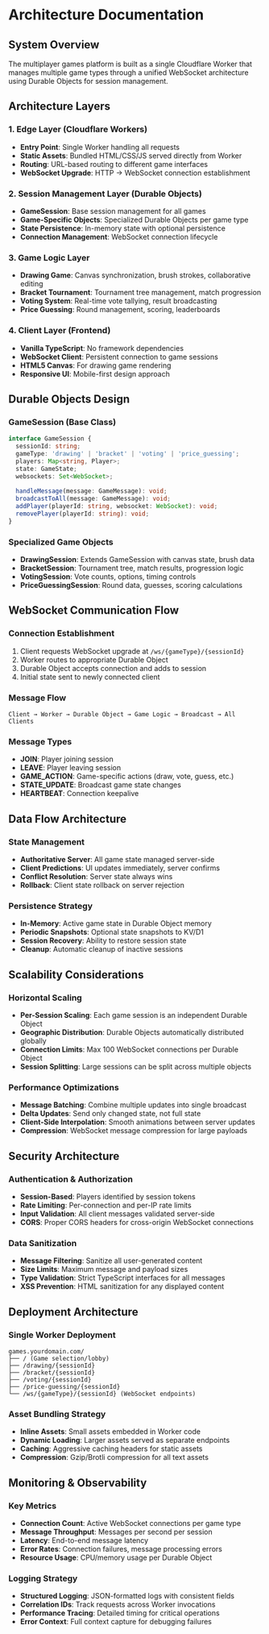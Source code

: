 # Architecture Documentation

## System Overview
The multiplayer games platform is built as a single Cloudflare Worker that manages multiple game types through a unified WebSocket architecture using Durable Objects for session management.

## Architecture Layers

### 1. Edge Layer (Cloudflare Workers)
- **Entry Point**: Single Worker handling all requests
- **Static Assets**: Bundled HTML/CSS/JS served directly from Worker
- **Routing**: URL-based routing to different game interfaces
- **WebSocket Upgrade**: HTTP → WebSocket connection establishment

### 2. Session Management Layer (Durable Objects)
- **GameSession**: Base session management for all games
- **Game-Specific Objects**: Specialized Durable Objects per game type
- **State Persistence**: In-memory state with optional persistence
- **Connection Management**: WebSocket connection lifecycle

### 3. Game Logic Layer
- **Drawing Game**: Canvas synchronization, brush strokes, collaborative editing
- **Bracket Tournament**: Tournament tree management, match progression
- **Voting System**: Real-time vote tallying, result broadcasting
- **Price Guessing**: Round management, scoring, leaderboards

### 4. Client Layer (Frontend)
- **Vanilla TypeScript**: No framework dependencies
- **WebSocket Client**: Persistent connection to game sessions
- **HTML5 Canvas**: For drawing game rendering
- **Responsive UI**: Mobile-first design approach

## Durable Objects Design

### GameSession (Base Class)
```typescript
interface GameSession {
  sessionId: string;
  gameType: 'drawing' | 'bracket' | 'voting' | 'price_guessing';
  players: Map<string, Player>;
  state: GameState;
  websockets: Set<WebSocket>;
  
  handleMessage(message: GameMessage): void;
  broadcastToAll(message: GameMessage): void;
  addPlayer(playerId: string, websocket: WebSocket): void;
  removePlayer(playerId: string): void;
}
```

### Specialized Game Objects
- **DrawingSession**: Extends GameSession with canvas state, brush data
- **BracketSession**: Tournament tree, match results, progression logic  
- **VotingSession**: Vote counts, options, timing controls
- **PriceGuessingSession**: Round data, guesses, scoring calculations

## WebSocket Communication Flow

### Connection Establishment
1. Client requests WebSocket upgrade at `/ws/{gameType}/{sessionId}`
2. Worker routes to appropriate Durable Object
3. Durable Object accepts connection and adds to session
4. Initial state sent to newly connected client

### Message Flow
```
Client → Worker → Durable Object → Game Logic → Broadcast → All Clients
```

### Message Types
- **JOIN**: Player joining session
- **LEAVE**: Player leaving session
- **GAME_ACTION**: Game-specific actions (draw, vote, guess, etc.)
- **STATE_UPDATE**: Broadcast game state changes
- **HEARTBEAT**: Connection keepalive

## Data Flow Architecture

### State Management
- **Authoritative Server**: All game state managed server-side
- **Client Predictions**: UI updates immediately, server confirms
- **Conflict Resolution**: Server state always wins
- **Rollback**: Client state rollback on server rejection

### Persistence Strategy
- **In-Memory**: Active game state in Durable Object memory
- **Periodic Snapshots**: Optional state snapshots to KV/D1
- **Session Recovery**: Ability to restore session state
- **Cleanup**: Automatic cleanup of inactive sessions

## Scalability Considerations

### Horizontal Scaling
- **Per-Session Scaling**: Each game session is an independent Durable Object
- **Geographic Distribution**: Durable Objects automatically distributed globally
- **Connection Limits**: Max 100 WebSocket connections per Durable Object
- **Session Splitting**: Large sessions can be split across multiple objects

### Performance Optimizations
- **Message Batching**: Combine multiple updates into single broadcast
- **Delta Updates**: Send only changed state, not full state
- **Client-Side Interpolation**: Smooth animations between server updates
- **Compression**: WebSocket message compression for large payloads

## Security Architecture

### Authentication & Authorization
- **Session-Based**: Players identified by session tokens
- **Rate Limiting**: Per-connection and per-IP rate limits
- **Input Validation**: All client messages validated server-side
- **CORS**: Proper CORS headers for cross-origin WebSocket connections

### Data Sanitization
- **Message Filtering**: Sanitize all user-generated content
- **Size Limits**: Maximum message and payload sizes
- **Type Validation**: Strict TypeScript interfaces for all messages
- **XSS Prevention**: HTML sanitization for any displayed content

## Deployment Architecture

### Single Worker Deployment
```
games.yourdomain.com/
├── / (Game selection/lobby)
├── /drawing/{sessionId}
├── /bracket/{sessionId} 
├── /voting/{sessionId}
├── /price-guessing/{sessionId}
└── /ws/{gameType}/{sessionId} (WebSocket endpoints)
```

### Asset Bundling Strategy
- **Inline Assets**: Small assets embedded in Worker code
- **Dynamic Loading**: Larger assets served as separate endpoints
- **Caching**: Aggressive caching headers for static assets
- **Compression**: Gzip/Brotli compression for all text assets

## Monitoring & Observability

### Key Metrics
- **Connection Count**: Active WebSocket connections per game type
- **Message Throughput**: Messages per second per session
- **Latency**: End-to-end message latency
- **Error Rates**: Connection failures, message processing errors
- **Resource Usage**: CPU/memory usage per Durable Object

### Logging Strategy
- **Structured Logging**: JSON-formatted logs with consistent fields
- **Correlation IDs**: Track requests across Worker invocations
- **Performance Tracing**: Detailed timing for critical operations
- **Error Context**: Full context capture for debugging failures